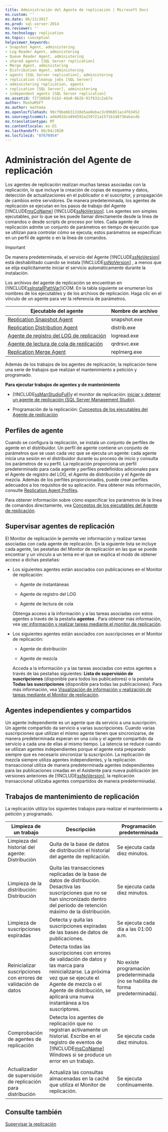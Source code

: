 ```yaml
---
title: Administración del Agente de replicación | Microsoft Docs
ms.custom: ''
ms.date: 06/13/2017
ms.prod: sql-server-2014
ms.reviewer: ''
ms.technology: replication
ms.topic: conceptual
helpviewer_keywords:
- Snapshot Agent, administering
- Log Reader Agent, administering
- Queue Reader Agent, administering
- shared agents [SQL Server replication]
- Merge Agent, administering
- Distribution Agent, administering
- agents [SQL Server replication], administering
- replication cleanup jobs [SQL Server]
- administering replication, agents
- replication [SQL Server], administering
- independent agents [SQL Server replication]
ms.assetid: f27186b8-b1b2-4da0-8b2b-91f632c2ab7e
author: MashaMSFT
ms.author: mathoma
ms.openlocfilehash: 99cf9be6b31310e5ae0ebac3c096851ac4f63452
ms.sourcegitcommit: ad4d92dce894592a259721a1571b1d8736abacdb
ms.translationtype: MT
ms.contentlocale: es-ES
ms.lasthandoff: 08/04/2020
ms.locfileid: "87670954"
---
```

# <a name="replication-agent-administration"></a>Administración del Agente de replicación
  Los agentes de replicación realizan muchas tareas asociadas con la replicación, lo que incluye la creación de copias de esquema y datos, detección de actualizaciones en el publicador o el suscriptor, y propagación de cambios entre servidores. De manera predeterminada, los agentes de replicación se ejecutan en los pasos de trabajo del Agente [!INCLUDE[msCoName](../../../includes/msconame-md.md)] [!INCLUDE[ssNoVersion](../../../includes/ssnoversion-md.md)]. Los agentes son simples ejecutables, por lo que se les puede llamar directamente desde la línea de comandos o desde scripts de proceso por lotes. Cada agente de replicación admite un conjunto de parámetros en tiempo de ejecución que se utilizan para controlar cómo se ejecuta; estos parámetros se especifican en un perfil de agente o en la línea de comandos.  
  
> [!IMPORTANT]  
>  De manera predeterminada, el servicio del Agente [!INCLUDE[ssNoVersion](../../../includes/ssnoversion-md.md)] está deshabilitado cuando se instala [!INCLUDE[ssNoVersion](../../../includes/ssnoversion-md.md)] , a menos que se elija explícitamente iniciar el servicio automáticamente durante la instalación.  
  
 Los archivos del agente de replicación se encuentran en [!INCLUDE[ssInstallPathVar](../../../includes/ssinstallpathvar-md.md)]\COM. En la tabla siguiente se enumeran los nombres de los ejecutables y de los archivos de replicación. Haga clic en el vínculo de un agente para ver la referencia de parámetros.  
  
|Ejecutable del agente|Nombre de archivo|  
|----------------------|---------------|  
|[Replication Snapshot Agent](replication-snapshot-agent.md)|snapshot.exe|  
|[Replication Distribution Agent](replication-distribution-agent.md)|distrib.exe|  
|[Agente de registro del LOG de replicación](replication-log-reader-agent.md)|logread.exe|  
|[Agente de lectura de cola de replicación](replication-queue-reader-agent.md)|qrdrsvc.exe|  
|[Replication Merge Agent](replication-merge-agent.md)|replmerg.exe|  
  
 Además de los trabajos de los agentes de replicación, la replicación tiene una serie de trabajos que realizan el mantenimiento a petición y programado.  
  
 **Para ejecutar trabajos de agentes y de mantenimiento**  
  
-   [!INCLUDE[ssManStudioFull](../../../includes/ssmanstudiofull-md.md)]y el monitor de replicación: [iniciar y detener un agente de replicación &#40;SQL Server Management Studio&#41;](start-and-stop-a-replication-agent-sql-server-management-studio.md).  
  
-   Programación de la replicación: [Conceptos de los ejecutables del Agente de replicación](../concepts/replication-agent-executables-concepts.md)  
  
## <a name="agent-profiles"></a>Perfiles de agente  
 Cuando se configura la replicación, se instala un conjunto de perfiles de agente en el distribuidor. Un perfil de agente contiene un conjunto de parámetros que se usan cada vez que se ejecuta un agente: cada agente inicia una sesión en el distribuidor durante su proceso de inicio y consulta los parámetros de su perfil. La replicación proporciona un perfil predeterminado para cada agente y perfiles predefinidos adicionales para el Agente de registro del LOG, el Agente de distribución y el Agente de mezcla. Además de los perfiles proporcionados, puede crear perfiles adecuados a los requisitos de su aplicación. Para obtener más información, consulte [Replication Agent Profiles](replication-agent-profiles.md).  
  
 Para obtener información sobre cómo especificar los parámetros de la línea de comandos directamente, vea [Conceptos de los ejecutables del Agente de replicación](../concepts/replication-agent-executables-concepts.md).  
  
## <a name="monitoring-replication-agents"></a>Supervisar agentes de replicación  
 El Monitor de replicación le permite ver información y realizar tareas asociadas con cada agente de replicación. En la siguiente lista se incluye cada agente, las pestañas del Monitor de replicación en las que se puede encontrar y un vínculo a un tema en el que se explica el modo de obtener acceso a dichas pestañas:  
  
-   Los siguientes agentes están asociados con publicaciones en el Monitor de replicación:  
  
    -   Agente de instantáneas  
  
    -   Agente de registro del LOG  
  
    -   Agente de lectura de cola  
  
     Obtenga acceso a la información y a las tareas asociadas con estos agentes a través de la pestaña **agentes** . Para obtener más información, vea [ver información y realizar tareas mediante el monitor de replicación](../monitor/view-information-and-perform-tasks-replication-monitor.md).  
  
-   Los siguientes agentes están asociados con suscripciones en el Monitor de replicación:  
  
    -   Agente de distribución  
  
    -   Agente de mezcla  
  
     Acceda a la información y a las tareas asociadas con estos agentes a través de las pestañas siguientes: **Lista de supervisión de suscripciones** (disponible para todos los publicadores) o la pestaña **Todas las suscripciones** (disponible para todas las publicaciones). Para más información, vea [Visualización de información y realización de tareas mediante el Monitor de replicación](../monitor/view-information-and-perform-tasks-replication-monitor.md).  
  
## <a name="independent-and-shared-agents"></a>Agentes independientes y compartidos  
 Un agente independiente es un agente que da servicio a una suscripción. Un agente compartido da servicio a varias suscripciones. Cuando varias suscripciones que utilizan el mismo agente tienen que sincronizarse, de manera predeterminada esperan en una cola y el agente compartido da servicio a cada una de ellas al mismo tiempo. La latencia se reduce cuando se utilizan agentes independientes porque el agente está preparado siempre que es necesario sincronizar la suscripción. La replicación de mezcla siempre utiliza agentes independientes, y la replicación transaccional utiliza de manera predeterminada agentes independientes para las publicaciones creadas en el Asistente para nueva publicación (en versiones anteriores de [!INCLUDE[ssNoVersion](../../../includes/ssnoversion-md.md)], la replicación transaccional utilizaba agentes compartidos de manera predeterminada).  
  
## <a name="replication-maintenance-jobs"></a>Trabajos de mantenimiento de replicación  
 La replicación utiliza los siguientes trabajos para realizar el mantenimiento a petición y programado.  
  
|Limpieza de un trabajo|Descripción|Programación predeterminada|  
|------------------|-----------------|----------------------|  
|Limpieza del historial del agente: Distribución|Quita de la base de datos de distribución el historial del agente de replicación.|Se ejecuta cada diez minutos.|  
|Limpieza de la distribución: Distribución|Quita las transacciones replicadas de la base de datos de distribución. Desactiva las suscripciones que no se han sincronizado dentro del período de retención máximo de la distribución.|Se ejecuta cada diez minutos.|  
|Limpieza de suscripciones expiradas|Detecta y quita las suscripciones expiradas de las bases de datos de publicaciones.|Se ejecuta cada día a las 01:00 a.m.|  
|Reinicializar suscripciones con errores de validación de datos|Detecta todas las suscripciones con errores de validación de datos y las marca para reinicializarse. La próxima vez que se ejecute el Agente de mezcla o el Agente de distribución, se aplicará una nueva instantánea a los suscriptores.|No existe programación predeterminada (no se habilita de forma predeterminada).|  
|Comprobación de agentes de replicación|Detecta los agentes de replicación que no registran activamente un historial. Escribe en el registro de eventos de [!INCLUDE[msCoName](../../../includes/msconame-md.md)] Windows si se produce un error en un trabajo.|Se ejecuta cada diez minutos.|  
|Actualizador de supervisión de replicación para distribución|Actualiza las consultas almacenadas en la caché que utiliza el Monitor de replicación.|Se ejecuta continuamente.|  
  
## <a name="see-also"></a>Consulte también  
 [Supervisar la replicación](../monitoring-replication.md)  
  
  
